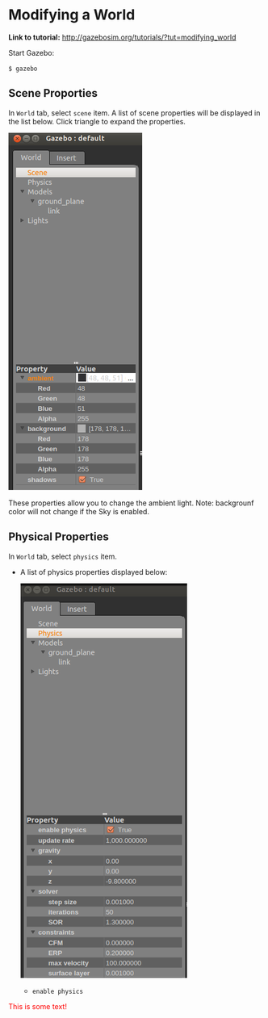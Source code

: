# Modifying a World

**Link to tutorial:** http://gazebosim.org/tutorials/?tut=modifying_world

Start Gazebo:

```
$ gazebo
```

## Scene Proporties

In `World` tab, select `scene` item. A list of scene properties will be displayed in the list below. Click triangle to expand the properties.

![scene][1]

These properties allow you to change the ambient light. Note: backgrounf color will not change if the Sky is enabled.

## Physical Properties

In `World` tab, select `physics` item.  

- A list of physics properties displayed below:
    
    ![physical][2]
    
    - `enable physics`
    
<font color="red">This is some text!</font>
    

[1]: images/scene_prop.png
[2]: images/physics_prop.png
